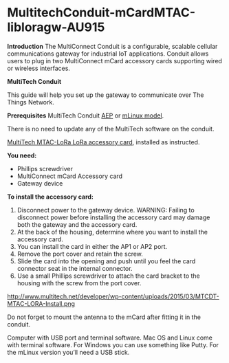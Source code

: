 # MultitechConduit-mCardMTAC-libloragw-AU915

**Introduction**
The MultiConnect Conduit is a configurable, scalable cellular communications gateway for industrial IoT applications. Conduit allows users to plug in two MultiConnect mCard accessory cards supporting wired or wireless interfaces.

**MultiTech Conduit**
<blockquote class="imgur-embed-pub" lang="en" data-id="a/WixgXYv"><a href="//imgur.com/WixgXYv"></a></blockquote><script async src="//s.imgur.com/min/embed.js" charset="utf-8"></script>
This guide will help you set up the gateway to communicate over The Things Network.


**Prerequisites**
MultiTech Conduit [AEP](http://www.multitech.net/developer/software/aep/)
or [mLinux model](http://www.multitech.net/developer/software/mlinux/).

There is no need to update any of the MultiTech software on the conduit.

[MultiTech MTAC-LoRa LoRa accessory card](http://www.multitech.net/developer/products/multiconnect-conduit-platform/accessory-cards/mtac-lora/), installed as instructed.

**You need:**

* Phillips screwdriver
* MultiConnect mCard Accessory card
* Gateway device



**To install the accessory card:**


1. Disconnect power to the gateway device. 
WARNING: Failing to disconnect power before installing the accessory card may damage both the gateway and the accessory card.
2. At the back of the housing, determine where you want to install the accessory card. 
3. You can install the card in either the AP1 or AP2 port. 
4. Remove the port cover and retain the screw.
5. Slide the card into the opening and push until you feel the card connector seat in the internal connector.
6. Use a small Phillips screwdriver to attach the card bracket to the housing with the screw from the port cover.

http://www.multitech.net/developer/wp-content/uploads/2015/03/MTCDT-MTAC-LORA-Install.png

Do not forget to mount the antenna to the mCard after fitting it in the conduit.

Computer with USB port and terminal software. Mac OS and Linux come with terminal software. For Windows you can use something like Putty.
For the mLinux version you’ll need a USB stick.